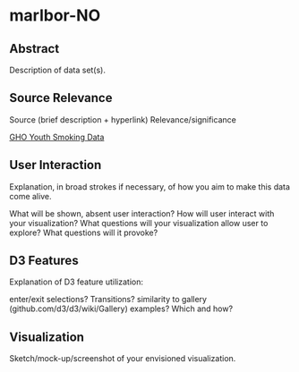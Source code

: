 # marlbor-NO

## Abstract

Description of data set(s).

## Source Relevance

Source (brief description + hyperlink)
Relevance/significance

[GHO Youth Smoking Data](http://apps.who.int/gho/data/node.main.TOB1257?lang=en)

## User Interaction 

Explanation, in broad strokes if necessary, of how you aim to make this data come alive.

What will be shown, absent user interaction?
How will user interact with your visualization?
What questions will your visualization allow user to explore? What questions will it provoke?

## D3 Features

Explanation of D3 feature utilization:

enter/exit selections?
Transitions?
similarity to gallery (github.com/d3/d3/wiki/Gallery) examples? Which and how?

## Visualization
Sketch/mock-up/screenshot of your envisioned visualization.
